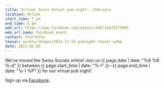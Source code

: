 ```yaml
---
title: Virtual Swiss Social pub night---February
location: Online
start_time: 7 pm
end_time: 8 pm
web_url: https://www.facebook.com/events/456716475375095
web_url_name: Facebook event
contact: Charlotte
teaser: assets/images/2021-11-25-pubnight-teaser.webp
date: 2021-02-25
---
```


We've moved the Swiss Socials online! Join us {{ page.date | date: "%A %B %-d"
}} between {{ page.start_time | date: "%-I" }}--{{ page.end_time | date: "%-I
%P" }} for our virtual pub night!

Sign up via [Facebook].

[facebook]: <{{ page.web_url }}>
